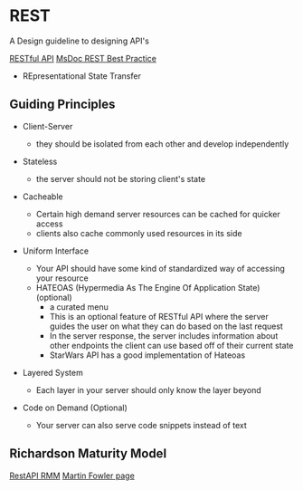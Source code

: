 # REST
A Design guideline to designing API's

[RESTful API](https://restfulapi.net/)
[MsDoc REST Best Practice](https://learn.microsoft.com/en-us/azure/architecture/best-practices/api-design)

- REpresentational State Transfer

## Guiding Principles
- Client-Server
    - they should be isolated from each other and develop independently

- Stateless
    - the server should not be storing client's state

- Cacheable
    - Certain high demand server resources can be cached for quicker access
    - clients also cache commonly used resources in its side

- Uniform Interface
    - Your API should have some kind of standardized way of accessing your resource
    - HATEOAS (Hypermedia As The Engine Of Application State) (optional)
        - a curated menu
        - This is an optional feature of RESTful API where the server guides the user on what they can do based on the last request
        - In the server response, the server includes information about other endpoints the client can use based off of their current state
        - StarWars API has a good implementation of Hateoas

- Layered System
    - Each layer in your server should only know the layer beyond

- Code on Demand (Optional)
    - Your server can also serve code snippets instead of text

## Richardson Maturity Model
[RestAPI RMM](https://restfulapi.net/richardson-maturity-model/)
[Martin Fowler page](https://martinfowler.com/articles/richardsonMaturityModel.html)